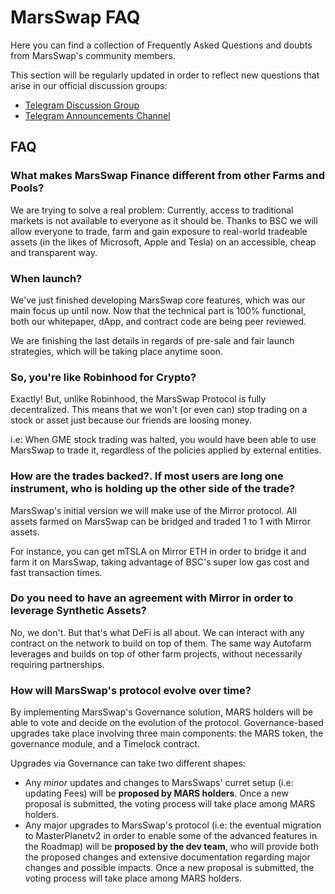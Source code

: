 # MarsSwap FAQ

Here you can find a collection of Frequently Asked Questions and doubts from MarsSwap's community members.

This section will be regularly updated in order to reflect new questions that arise in our official discussion groups:

* [Telegram Discussion Group](https://t.me/MarsSwap)
* [Telegram Announcements Channel](https://t.me/MarsSwap_News)

## FAQ

### What makes MarsSwap Finance different from other Farms and Pools?

We are trying to solve a real problem: Currently, access to traditional markets is not available to everyone as it should be. Thanks to BSC we will allow everyone to trade, farm and gain exposure to real-world tradeable assets \(in the likes of Microsoft, Apple and Tesla\) on an accessible, cheap and transparent way.

### When launch?

We've just finished developing MarsSwap core features, which was our main focus up until now. Now that the technical part is 100% functional, both our whitepaper, dApp, and contract code are being peer reviewed.

We are finishing the last details in regards of pre-sale and fair launch strategies, which will be taking place anytime soon.

### So, you're like Robinhood for Crypto?

Exactly! But, unlike Robinhood, the MarsSwap Protocol is fully decentralized. This means that we won't \(or even can\) stop trading on a stock or asset just because our friends are loosing money.

i.e: When GME stock trading was halted, you would have been able to use MarsSwap to trade it, regardless of the policies applied by external entities.

### How are the trades backed?. If most users are long one instrument, who is holding up the other side of the trade?

MarsSwap's initial version we will make use of the Mirror protocol. All assets farmed on MarsSwap can be bridged and traded 1 to 1 with Mirror assets.

For instance, you can get mTSLA on Mirror ETH in order to bridge it and farm it on MarsSwap, taking advantage of BSC's super low gas cost and fast transaction times.

### Do you need to have an agreement with Mirror in order to leverage Synthetic Assets?

No, we don't. But that's what DeFi is all about. We can interact with any contract on the network to build on top of them. The same way Autofarm leverages and builds on top of other farm projects, without necessarily requiring partnerships.

### How will MarsSwap's protocol evolve over time?

By implementing MarsSwap's Governance solution, MARS holders will be able to vote and decide on the evolution of the protocol. Governance-based upgrades take place involving three main components: the MARS token, the governance module, and a Timelock contract.

Upgrades via Governance can take two different shapes:

* Any _minor_ updates and changes to MarsSwaps' curret setup \(i.e: updating Fees\) will be **proposed by MARS holders**. Once a new proposal is submitted, the voting process will take place among MARS holders.
* Any major upgrades to MarsSwap's protocol \(i.e: the eventual migration to MasterPlanetv2 in order to enable some of the advanced features in the Roadmap\) will be **proposed by the dev team**, who will provide both the proposed changes and extensive documentation regarding major changes and possible impacts. Once a new proposal is submitted, the voting process will take place among MARS holders.

